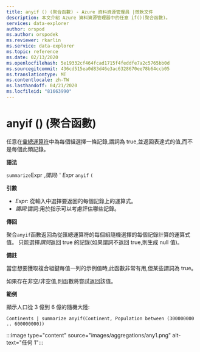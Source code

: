 ```yaml
---
title: anyif () (聚合函數) - Azure 資料資源管理員 |微軟文件
description: 本文介紹 Azure 資料資源管理器中的任意 if()(聚合函數)。
services: data-explorer
author: orspod
ms.author: orspodek
ms.reviewer: rkarlin
ms.service: data-explorer
ms.topic: reference
ms.date: 02/13/2020
ms.openlocfilehash: 5e19332cf464fcad1715f4feddfe7a2c5765bb0d
ms.sourcegitcommit: 436cd515ea0d83d46e3ac6328670ee78b64ccb05
ms.translationtype: MT
ms.contentlocale: zh-TW
ms.lasthandoff: 04/21/2020
ms.locfileid: "81663990"
---
```

# <a name="anyif-aggregation-function"></a>anyif () (聚合函數)

任意在[彙總運算符](summarizeoperator.md)中為每個組選擇一條記錄,謂詞為 true,並返回表達式的值,而不是每個此類記錄。

**語法**

`summarize`Expr ,*謂詞*) ' *Expr* `anyif` `(`

**引數**

* *Expr*: 從輸入中選擇要返回的每個記錄上的運算式。
* *謂詞*:謂詞:用於指示可以考慮評估哪些記錄。

**傳回**

聚合`anyif`函數返回為從匯總運算符的每個組隨機選擇的每個記錄計算的運算式值。 只能選擇*謂詞*返回 true 的記錄(如果謂詞不返回 true,則生成 null 值)。

**備註**

當您想要獲取複合組鍵每值一列的示例值時,此函數非常有用,但某些謂詞為 true。

如果存在非空/非空值,則函數將嘗試返回該值。

**範例**

顯示人口從 3 億到 6 億的隨機大陸:

```kusto
Continents | summarize anyif(Continent, Population between (300000000 .. 600000000))
```

:::image type="content" source="images/aggregations/any1.png" alt-text="任何 1":::
